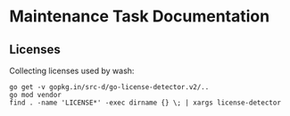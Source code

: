 # Maintenance Task Documentation

## Licenses

Collecting licenses used by wash:
```
go get -v gopkg.in/src-d/go-license-detector.v2/..
go mod vendor
find . -name 'LICENSE*' -exec dirname {} \; | xargs license-detector
```

